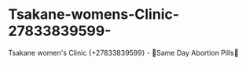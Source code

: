 # Tsakane-womens-Clinic-27833839599-
Tsakane women's Clinic {+27833839599} - 💊Same Day Abortion Pills💊
